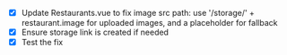 - [x] Update Restaurants.vue to fix image src path: use '/storage/' + restaurant.image for uploaded images, and a placeholder for fallback
- [x] Ensure storage link is created if needed
- [x] Test the fix
